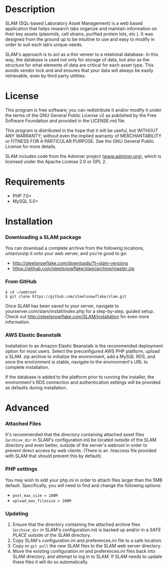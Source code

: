 # Description

SLAM (SQL-based Laboratory Asset Management) is a web based application that helps research labs organize and maintain information on their key assets (plasmids, cell strains, purified protein lots, etc.). It was designed from the ground up to be intuitive to use and easy to modify in order to suit each lab’s unique needs.

SLAM's approach is to act as a thin veneer to a relational database. In this way, the database is used not only for storage of data, but also as the structure for what elements of data are critical for each asset type. This avoids vendor lock and and ensures that your data will always be easily retrievable, even by third party utilities.

# License

This program is free software; you can redistribute it and/or modify it under the terms of the GNU General Public License v2 as published by the Free Software Foundation and provided in the LICENSE.md file.

This program is distributed in the hope that it will be useful, but WITHOUT ANY WARRANTY; without even the implied warranty of MERCHANTABILITY or FITNESS FOR A PARTICULAR PURPOSE. See the GNU General Public License for more details.

SLAM includes code from the Adminer project (www.adminer.org), which is licensed under the Apache License 2.0 or GPL 2.

# Requirements

* PHP 7.0+
* MySQL 5.0+

# Installation

### Downloading a SLAM package

You can download a complete archive from the following locations, untar/unzip it onto your web server, and you're good to go:

* http://steelsnowflake.com/downloads/?t=slam-versions
* https://github.com/steelsnowflake/slam/archive/master.zip

### From GitHub

```
$ cd ~/webroot
$ git clone https://github.com/steelsnowflake/slam.git
```

Once SLAM has been saved to your server, navigate to yourserver.com/slam/install/index.php for a step-by-step, guided setup. Check out http://steelsnowflake.com/SLAM/installation for even more information.

### AWS Elastic Beanstalk

Installation to an Amazon Elastic Beanstalk is the recommended deployment option for most users. Select the preconfigured AWS PHP platform, upload a SLAM .zip archive to initialize the environment, add a MySQL RDS, and once the environment is stable, navigate to the environment's URL to complete installation.

If the database is added to the platform prior to running the installer, the environment's RDS connection and authentication settings will be provided as defaults during installation.

# Advanced

### Attached Files

It's recommended that the directory containing attached asset files (`archive_dir` in SLAM's configuration.ini) be located outside of the SLAM directory and even better, outside of the server's webroot in order to prevent direct access by web clients. (There is an .htaccess file provided with SLAM that should prevent this by default).

### PHP settings

You may wish to edit your php.ini in order to attach files larger than the 5MB default. Specifically, you will need to find and change the following options:

* `post_max_size = 100M`
* `upload_max_filesize = 100M`

### Updating

1. Ensure that the directory containing the attached archive files (`archive_dir` in SLAM's configuration.ini) is backed up and/or in a *SAFE PLACE* outside of the SLAM directory.
1. Copy SLAM's configuration.ini and preferences.ini file to a safe location.
1. Copy or `git pull` the new SLAM files to the SLAM web server directory.
1. Move the existing configuration.ini and preferences.ini files back into SLAM directory, and attempt to log in to SLAM. If SLAM needs to update these files it will do so automatically.






